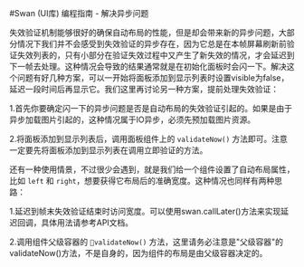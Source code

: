 #Swan (UI库) 编程指南 - 解决异步问题


失效验证机制能够很好的确保自动布局的性能，但是却会带来新的异步问题，大部分情况下我们并不会感受到失效验证的异步存在，因为它总是在本帧屏幕刷新前验证失效列表的，只有小部分在验证失效过程中又产生了新失效的情况，才会延迟到下一帧去处理。这种情况会导致的结果通常就是在初始化面板时会闪一下。解决这个问题有好几种方案，可以一开始将面板添加到显示列表时设置visible为false，延迟一段时间后再显示它。我们这里再讨论另一种方案，提前处理失效验证：

1.首先你要确定闪一下的异步问题是否是自动布局的失效验证引起的。如果是由于异步加载图片引起的，这种情况属于IO异步，必须先预加载图片资源。

2.将面板添加到显示列表后，调用面板组件上的 `validateNow()` 方法即可。注意一定要先将面板添加到显示列表在调用立即验证的方法。

还有一种使用情景，不过很少会遇到，就是我们给一个组件设置了自动布局属性，比如 `left` 和 `right`，想要获得它布局后的准确宽度。这种情况也同样有两种思路：

1.延迟到帧末失效验证结束时访问宽度。可以使用swan.callLater()方法来实现延迟回调，具体用法请参考API文档。

2.调用组件父级容器的 `validateNow()` 方法，这里请务必注意是"父级容器"的validateNow()方法，不是自身的，因为组件的布局是由父级容器决定的。

